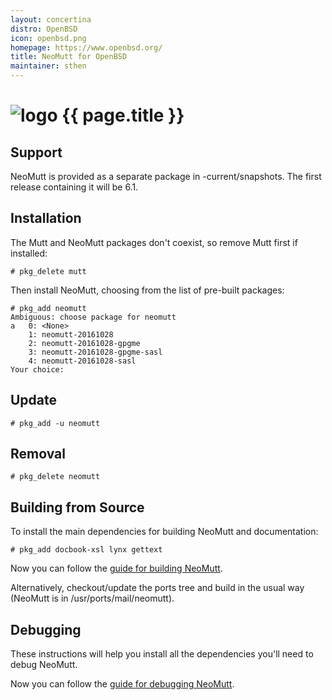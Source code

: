 ```yaml
---
layout: concertina
distro: OpenBSD
icon: openbsd.png
homepage: https://www.openbsd.org/
title: NeoMutt for OpenBSD
maintainer: sthen
---
```


# ![logo](/images/{{page.icon}}) {{ page.title }}

## Support <a class="offset" id="support"></a>

NeoMutt is provided as a separate package in -current/snapshots.
The first release containing it will be 6.1.

## Installation <a class="offset" id="install"></a>

The Mutt and NeoMutt packages don't coexist, so remove Mutt first if installed:

```
# pkg_delete mutt
```

Then install NeoMutt, choosing from the list of pre-built packages:

```
# pkg_add neomutt
Ambiguous: choose package for neomutt
a	0: <None>
	1: neomutt-20161028
	2: neomutt-20161028-gpgme
	3: neomutt-20161028-gpgme-sasl
	4: neomutt-20161028-sasl
Your choice: 
```

## Update <a class="offset" id="update"></a>

```
# pkg_add -u neomutt
```

## Removal <a class="offset" id="remove"></a>

```
# pkg_delete neomutt
```

## Building from Source <a class="offset" id="build"></a>

To install the main dependencies for building NeoMutt and documentation:

```
# pkg_add docbook-xsl lynx gettext
```

Now you can follow the [guide for building NeoMutt](/dev/build).

Alternatively, checkout/update the ports tree and build in the usual way (NeoMutt is in /usr/ports/mail/neomutt).


## Debugging <a class="offset" id="debug"></a>

These instructions will help you install all the dependencies you'll need to
debug NeoMutt.


Now you can follow the [guide for debugging NeoMutt](/dev/debug).


